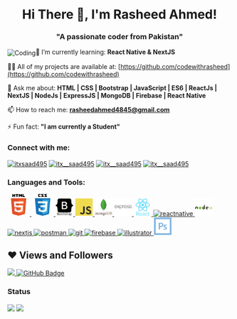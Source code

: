 
<h1 align="center">Hi There 👋, I'm Rasheed Ahmed!</h1>
<h3 align="center">"A passionate coder from Pakistan"</h3>
<img align="center" alt="Coding" width="450" src="https://media1.giphy.com/media/qgQUggAC3Pfv687qPC/giphy.gif"



 🌱 I’m currently learning: **React Native & NextJS**

 👨‍💻 All of my projects are available at: [https://github.com/codewithrasheed](https://github.com/codewithrasheed)

 💬 Ask me about: **HTML | CSS | Bootstrap | JavaScript | ES6 | ReactJs | NextJS | NodeJs | ExpressJS | MongoDB | Firebase | React Native**

 📫 How to reach me: **rasheedahmed4845@gmail.com**

 ⚡ Fun fact: **"I am currently a Student"**

<h3 align="left">Connect with me:</h3>
<p align="left">
<a href="https://fb.com/rasheed.kashif.7359" target="blank"><img align="center" src="https://raw.githubusercontent.com/rahuldkjain/github-profile-readme-generator/master/src/images/icons/Social/facebook.svg" alt="itxsaad495" height="30" width="40" /></a>
<a href="https://www.instagram.com/itx._.rasheed/" target="blank"><img align="center" src="https://raw.githubusercontent.com/rahuldkjain/github-profile-readme-generator/master/src/images/icons/Social/instagram.svg" alt="itx__saad495" height="30" width="40" /></a>
<a href="https://twitter.com/RasheedKashif2" target="blank"><img align="center" src="https://raw.githubusercontent.com/rahuldkjain/github-profile-readme-generator/master/src/images/icons/Social/twitter.svg" alt="itx__saad495" height="30" width="40" /></a>
<a href="https://www.behance.net/rasheedkashif495" target="blank"><img align="center" src="https://raw.githubusercontent.com/rahuldkjain/github-profile-readme-generator/master/src/images/icons/Social/behance.svg" alt="itx__saad495" height="30" width="40" /></a>
</p>


<h3 align="left">Languages and Tools:</h3>
 <p align="left"> 
     <a href="https://www.w3.org/html/" target="_blank" rel="noreferrer"> <img src="https://raw.githubusercontent.com/devicons/devicon/master/icons/html5/html5-original-wordmark.svg" alt="html5" width="50" height="50"/> </a>
      <a href="https://www.w3schools.com/css/" target="_blank" rel="noreferrer"> <img src="https://raw.githubusercontent.com/devicons/devicon/master/icons/css3/css3-original-wordmark.svg" alt="css3" width="50" height="50"/> </a>
      <a href="https://getbootstrap.com" target="_blank" rel="noreferrer"> <img src="https://raw.githubusercontent.com/devicons/devicon/master/icons/bootstrap/bootstrap-plain-wordmark.svg" alt="bootstrap" width="40" height="40"/> </a>
      <a href="https://developer.mozilla.org/en-US/docs/Web/JavaScript" target="_blank" rel="noreferrer"> <img src="https://raw.githubusercontent.com/devicons/devicon/master/icons/javascript/javascript-original.svg" alt="JavaScript" width="40" height="40"/> </a>
      <a href="https://www.mongodb.com/cloud/atlas/lp/try4?utm_source=google&utm_campaign=search_gs_pl_evergreen_atlas_core_prosp-brand_gic-null_emea-pk_ps-all_desktop_eng_lead&utm_term=mongodb&utm_medium=cpc_paid_search&utm_ad=e&utm_ad_campaign_id=12212624545&adgroup=115749718983&cq_cmp=12212624545&gad=1&gclid=CjwKCAjw6eWnBhAKEiwADpnw9ghPW7tlmstdMAOhXfT_OzDyyVL2FdNHzZFcHUb8UFnx91A5rfTL0hoCNlAQAvD_BwE" target="_blank" rel="noreferrer"> <img src="https://raw.githubusercontent.com/devicons/devicon/master/icons/mongodb/mongodb-original-wordmark.svg" alt="mongodb" width="40" height="40"/> 
        </a>
       <a href="https://expressjs.com/" target="_blank" rel="noreferrer"> <img src="https://raw.githubusercontent.com/devicons/devicon/master/icons/express/express-original-wordmark.svg" alt="express" width="40" height="40"/> </a>
     <a href="https://reactjs.org/" rel="nofollow"> <img src="https://raw.githubusercontent.com/devicons/devicon/master/icons/react/react-original-wordmark.svg" alt="react" width="40" height="40" style="max-width: 100;"> </a>
     <a href="https://reactnative.dev/" rel="nofollow"> <img src="https://camo.githubusercontent.com/5c92eeb467fd5d2b1ef1c560e3c3c2f758a8d4e03a8136bda7b41a2d3d4a1b59/68747470733a2f2f72656163746e61746976652e6465762f696d672f6865616465725f6c6f676f2e737667" alt="reactnative" width="40" height="40" style="max-width: 100%;"> </a>
     <a href="https://nodejs.org/" rel="nofollow"> <img src="https://raw.githubusercontent.com/devicons/devicon/master/icons/nodejs/nodejs-original-wordmark.svg" alt="react" width="40" height="40" style="max-width: 100%;"> </a>
     <a href="https://nextjs.org/" rel="nofollow"> <img src="https://camo.githubusercontent.com/3aa42ee93eafa8f736bac662e8ca536350dad790ba36f2f0cb1783aa2be42f6d/68747470733a2f2f63646e2e776f726c64766563746f726c6f676f2e636f6d2f6c6f676f732f6e6578746a732d322e737667" alt="nextjs" width="40" height="40" style="max-width: 100%;"> </a>
     <a href="https://postman.com/" rel="nofollow"> <img src="https://camo.githubusercontent.com/93b32389bf746009ca2370de7fe06c3b5146f4c99d99df65994f9ced0ba41685/68747470733a2f2f7777772e766563746f726c6f676f2e7a6f6e652f6c6f676f732f676574706f73746d616e2f676574706f73746d616e2d69636f6e2e737667" alt="postman" width="40" height="40" style="max-width: 100%;"> </a>
     <a href="https://git-scm.com/" rel="nofollow"> <img src="https://camo.githubusercontent.com/fbfcb9e3dc648adc93bef37c718db16c52f617ad055a26de6dc3c21865c3321d/68747470733a2f2f7777772e766563746f726c6f676f2e7a6f6e652f6c6f676f732f6769742d73636d2f6769742d73636d2d69636f6e2e737667" alt="git" width="40" height="40" style="max-width: 100%;"> </a>
     <a href="https://firebase.google.com/" rel="nofollow"> <img src="https://camo.githubusercontent.com/dd4b2422ed3bfc9da88c43d18550375c66f9584327dff7ecc19315ce50b96f07/68747470733a2f2f7777772e766563746f726c6f676f2e7a6f6e652f6c6f676f732f66697265626173652f66697265626173652d69636f6e2e737667" alt="firebase" width="40" height="40" data-canonical-src="https://www.vectorlogo.zone/logos/firebase/firebase-icon.svg" style="max-width: 100;"> </a> <a href="https://www.adobe.com/in/products/illustrator.html" target="_blank" rel="noreferrer"> <img src="https://www.vectorlogo.zone/logos/adobe_illustrator/adobe_illustrator-icon.svg" alt="illustrator" width="40" height="40"/> </a> <a href="https://www.photoshop.com/en" target="_blank" rel="noreferrer"> <img src="https://raw.githubusercontent.com/devicons/devicon/master/icons/photoshop/photoshop-line.svg" alt="photoshop" width="40" height="40"/> </a>
 </p>



## ❤ Views and Followers
    
<a href="https://github.com/codewithrasheed/github-profile-views-counter">
    <img src="https://komarev.com/ghpvc/?username=codewithrasheed">
</a>
<a href="https://github.com/codewithrasheed?tab=followers"><img src="https://img.shields.io/github/followers/codewithrasheed?label=Followers&style=social" alt="GitHub Badge"></a> 
    
    
### Status

<img align="center" src="https://github-readme-stats.vercel.app/api?username=codewithrasheed&theme=dark&count_private=true&show_icons=true" />
<img align="center" src="https://github-readme-stats.vercel.app/api/top-langs/?username=codewithrasheed&layout=compact&theme=dark&langs_count=50" />
